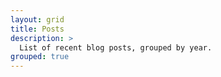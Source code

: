 ```yaml
---
layout: grid
title: Posts
description: >
  List of recent blog posts, grouped by year.
grouped: true
---
```

